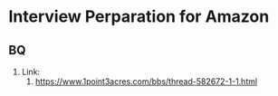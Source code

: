 # Interview Perparation for Amazon

## BQ
1. Link:
   1. https://www.1point3acres.com/bbs/thread-582672-1-1.html